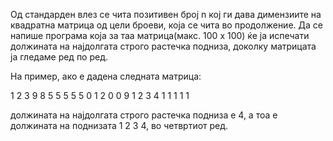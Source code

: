 Од стандарден влез се чита позитивен број n кој ги дава димензиите на квадратна матрица од цели броеви, која се чита во продолжение. Да се напише програма која за таа матрица(макс. 100 x 100) ќе ја испечати должината на најдолгата строго растечка подниза, доколку матрицата ја гледаме ред по ред.

На пример, ако е дадена следната матрица:

1 2 3 9 8
5 5 5 5 5 
0 1 2 0 0 
9 1 2 3 4 
1 1 1 1 1

должината на најдолгата строго растечка подниза е 4, а тоа е должината на поднизата 1 2 3 4, во четвртиот ред.